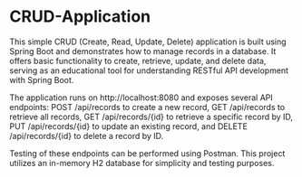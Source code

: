 # CRUD-Application
This simple CRUD (Create, Read, Update, Delete) application is built using Spring Boot and demonstrates how to manage records in a database. It offers basic functionality to create, retrieve, update, and delete data, serving as an educational tool for understanding RESTful API development with Spring Boot.

The application runs on http://localhost:8080 and exposes several API endpoints: POST /api/records to create a new record, GET /api/records to retrieve all records, GET /api/records/{id} to retrieve a specific record by ID, PUT /api/records/{id} to update an existing record, and DELETE /api/records/{id} to delete a record by ID.

Testing of these endpoints can be performed using Postman. This project utilizes an in-memory H2 database for simplicity and testing purposes.
